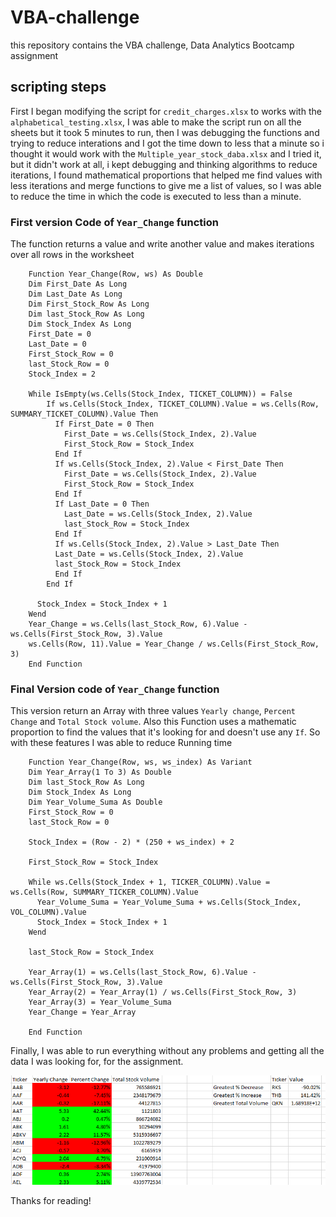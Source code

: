 # VBA-challenge
this repository contains the VBA challenge, Data Analytics Bootcamp assignment
## scripting steps
First I began modifying the script for `credit_charges.xlsx` to works with the `alphabetical_testing.xlsx`, I was able to make the script run on all the sheets but it took 5 minutes to run,
then I was debugging the functions and trying to reduce interations and I got the time down to less that a minute so i thought it would work
with the `Multiple_year_stock_daba.xlsx` and I tried it, but it didn't work at all, i kept debugging and thinking algorithms to reduce iterations,
I found mathematical proportions that helped me find values with less iterations and merge functions to give me a list of values, so I was able to reduce 
the time in which the code is executed to less than a minute.

### First version Code of  `Year_Change` function 
The function returns a value and write another value and makes iterations over all rows in the worksheet

```vba
    Function Year_Change(Row, ws) As Double
    Dim First_Date As Long
    Dim Last_Date As Long
    Dim First_Stock_Row As Long
    Dim last_Stock_Row As Long
    Dim Stock_Index As Long
    First_Date = 0
    Last_Date = 0
    First_Stock_Row = 0
    last_Stock_Row = 0
    Stock_Index = 2
    
    While IsEmpty(ws.Cells(Stock_Index, TICKET_COLUMN)) = False
        If ws.Cells(Stock_Index, TICKET_COLUMN).Value = ws.Cells(Row, SUMMARY_TICKET_COLUMN).Value Then
          If First_Date = 0 Then
            First_Date = ws.Cells(Stock_Index, 2).Value
            First_Stock_Row = Stock_Index
          End If
          If ws.Cells(Stock_Index, 2).Value < First_Date Then
            First_Date = ws.Cells(Stock_Index, 2).Value
            First_Stock_Row = Stock_Index
          End If
          If Last_Date = 0 Then
            Last_Date = ws.Cells(Stock_Index, 2).Value
            last_Stock_Row = Stock_Index
          End If
          If ws.Cells(Stock_Index, 2).Value > Last_Date Then
          Last_Date = ws.Cells(Stock_Index, 2).Value
          last_Stock_Row = Stock_Index
          End If
        End If
       
      Stock_Index = Stock_Index + 1
    Wend
    Year_Change = ws.Cells(last_Stock_Row, 6).Value - ws.Cells(First_Stock_Row, 3).Value
    ws.Cells(Row, 11).Value = Year_Change / ws.Cells(First_Stock_Row, 3)
    End Function
```
### Final Version code of `Year_Change` function
This version return an Array with three values `Yearly change`, `Percent Change` and `Total Stock volume`. Also this Function uses a mathematic proportion to find the values that it's looking for and doesn't use any `If`. So with 
these features I was able to reduce Running time  

```vba
    Function Year_Change(Row, ws, ws_index) As Variant
    Dim Year_Array(1 To 3) As Double
    Dim last_Stock_Row As Long
    Dim Stock_Index As Long
    Dim Year_Volume_Suma As Double
    First_Stock_Row = 0
    last_Stock_Row = 0
    
    Stock_Index = (Row - 2) * (250 + ws_index) + 2
    
    First_Stock_Row = Stock_Index
    
    While ws.Cells(Stock_Index + 1, TICKER_COLUMN).Value = ws.Cells(Row, SUMMARY_TICKER_COLUMN).Value
      Year_Volume_Suma = Year_Volume_Suma + ws.Cells(Stock_Index, VOL_COLUMN).Value
      Stock_Index = Stock_Index + 1   
    Wend
    
    last_Stock_Row = Stock_Index
    
    Year_Array(1) = ws.Cells(last_Stock_Row, 6).Value - ws.Cells(First_Stock_Row, 3).Value
    Year_Array(2) = Year_Array(1) / ws.Cells(First_Stock_Row, 3)
    Year_Array(3) = Year_Volume_Suma
    Year_Change = Year_Array
    
    End Function
```
Finally, I was able to run everything without any problems and getting all the data I was looking for, for the assignment.


![First WorkSheet header](https://github.com/AlTesla/VBA-challenge/blob/main/Header.png?raw=true)


Thanks for reading!
